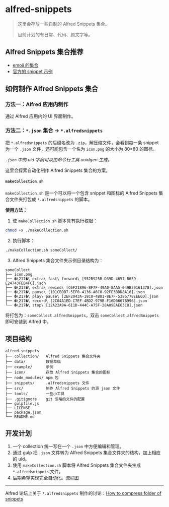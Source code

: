 # alfred-snippets

> 这里会存放一些自制的 Alfred Snippets 集合。
> 
> 目前计划的有日常、代码、颜文字等。

## Alfred Snippets 集合推荐

* [emoji 的集合](http://joelcalifa.com/blog/alfred-emoji-snippet-pack )
* [官方的 snippet 示例](https://www.alfredapp.com/extras/snippets/)


## 如何制作 Alfred Snippets 集合

### 方法一：Alfred 应用内制作

通过 Alfred 应用内的 UI 界面制作。

### 方法二：`*.json` 集合 -> `*.alfredsnippets`

把 `*.alfredsnippets` 的后缀名改为 `.zip`，解压缩文件，会看到每一条 snippet 为一个 `.json` 文件，还可能包含一个名为 `icon.png` 的大小为 80*80 的图标。

*`.json` 中的 uid 字段可以由命令行工具 uuidgen 生成。*

这里会探索自动化制作 Alfred Snippets 集合的方案。

#### `makeCollection.sh`

`makeCollection.sh` 是一个可以将一个包含 snippet 和图标的 Alfred Snippets 集合文件夹打包成 `*.alfredsnippets` 的脚本。

**使用方法：**

1. 使 `makeCollection.sh` 脚本具有执行权限：

```bash
chmod +x ./makeCollection.sh
```

2. 执行脚本：

```bash
./makeCollection.sh someCollect/
```

3. Alfred Snippets 集合文件夹示例目录结构为：

```
someCollect
├── icon.png
├── �\217�\ extra\ fast\ forward\ [952B925B-D39D-4657-B659-E24743FEB4FC].json
├── �\217�\ extra\ rewind\ [C6F21896-8F7F-49A0-8AA5-049B39161378].json
├── �\217�\ pause\ [101CBDB7-5EF0-4136-A6C0-92FE3BDD8A16].json
├── �\217�\ play\ pause\ [2EF2043A-18C0-4B81-8E7F-5386778EEE6D].json
├── �\217�\ record\ [2C04A1ED-C7EF-4BD2-979B-F16D0667B996].json
└── �\217�\ stop\ [12A22A9A-611D-444C-A75F-28A09EAE63C8].json
```

将打包为：`someCollect.alfredSnippets`，双击 `someCollect.alfredSnippets` 即可安装到 Alfred 中。


## 项目结构

```
alfred-snippets
├── collection/   Alfred Snippets 集合文件夹
├── data/         数据草稿
├── example/      示例
├── icon/         存放 Alfred Snippets 集合的图标
├── node_modules/ npm 包
├── snippets/     .alfredsnippets 文件
├── src/          制作 Alfred Snippets 的源 json 文件
├── tools/        一些小工具
├── .gitignore    git 忽略的文件的配置
├── gulpfile.js
├── LICENSE
├── package.json
└── README.md
```


## 开发计划

1. 一个 collection 统一写在一个 `.json` 中方便编辑和管理。
2. 通过 gulp 把 `.json` 文件转为 Alfred Snippets 集合文件夹的结构，加上相应的 uid。
3. 使用 `makeCollection.sh` 脚本将 Alfred Snippets 集合文件夹生成 `*.alfredsnippets` 文件。
4. 后期希望实现完全自动化。[流程图](https://drive.google.com/open?id=11bNxT_4xujL9kHgGKTNPewgV2X6OIsI2qzAskJsotvk)


---

Alfred 论坛上关于 `*.alfredsnippets` 制作的讨论：[How to compress folder of snippets](http://www.alfredforum.com/topic/9199-how-to-compress-folder-of-snippets/)

